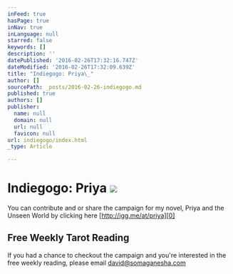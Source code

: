 ```yaml
---
inFeed: true
hasPage: true
inNav: true
inLanguage: null
starred: false
keywords: []
description: ''
datePublished: '2016-02-26T17:32:16.747Z'
dateModified: '2016-02-26T17:32:09.639Z'
title: "Indiegogo: Priya\_"
author: []
sourcePath: _posts/2016-02-26-indiegogo.md
published: true
authors: []
publisher:
  name: null
  domain: null
  url: null
  favicon: null
url: indiegogo/index.html
_type: Article

---
```

# Indiegogo: Priya ![](https://the-grid-user-content.s3-us-west-2.amazonaws.com/fa94388e-788e-4c22-b29b-1605866b665a.png)

You can contribute and or share the campaign for my novel, Priya and the Unseen World by clicking here [http://igg.me/at/priya][0]

## Free Weekly Tarot Reading

If you had a chance to checkout the campaign and you're interested in the free weekly reading, please email david@somaganesha.com

[0]: http://igg.me/at/priya